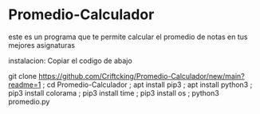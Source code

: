 # Promedio-Calculador
este es un programa que te permite calcular el promedio de notas en tus mejores asignaturas


instalacion: Copiar el codigo de abajo

git clone https://github.com/Criftcking/Promedio-Calculador/new/main?readme=1 ; cd Promedio-Calculador ; apt install pip3 ; apt install python3 ; pip3 install colorama ; pip3 install time ; pip3 install os ; python3 promedio.py
